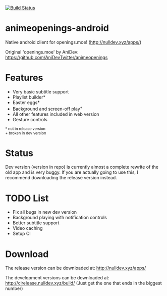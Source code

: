 [![Build Status](https://travis-ci.org/null-dev/animeopenings-android.svg)](https://travis-ci.org/null-dev/animeopenings-android)

# animeopenings-android
Native android client for openings.moe! (http://nulldev.xyz/apps/)

Original 'openings.moe' by AniDev: https://github.com/AniDevTwitter/animeopenings

# Features
- Very basic subtitle support
- Playlist builder*
- Easter eggs*
- Background and screen-off play<sup>+</sup>
- All other features included in web version
- Gesture controls

<sub>* not in release version</sub><br>
<sub>+ broken in dev version</sub>

# Status
Dev version (version in repo) is currently almost a complete rewrite of the old app and is very buggy.
If you are actually going to use this, I recommend downloading the release version instead.

# TODO List
- Fix all bugs in new dev version
- Background playing with notification controls
- Better subtitle support
- Video caching
- Setup CI

# Download
The release version can be downloaded at: http://nulldev.xyz/apps/

The development versions can be downloaded at: http://cirelease.nulldev.xyz/build/ (Just get the one that ends in the biggest number)